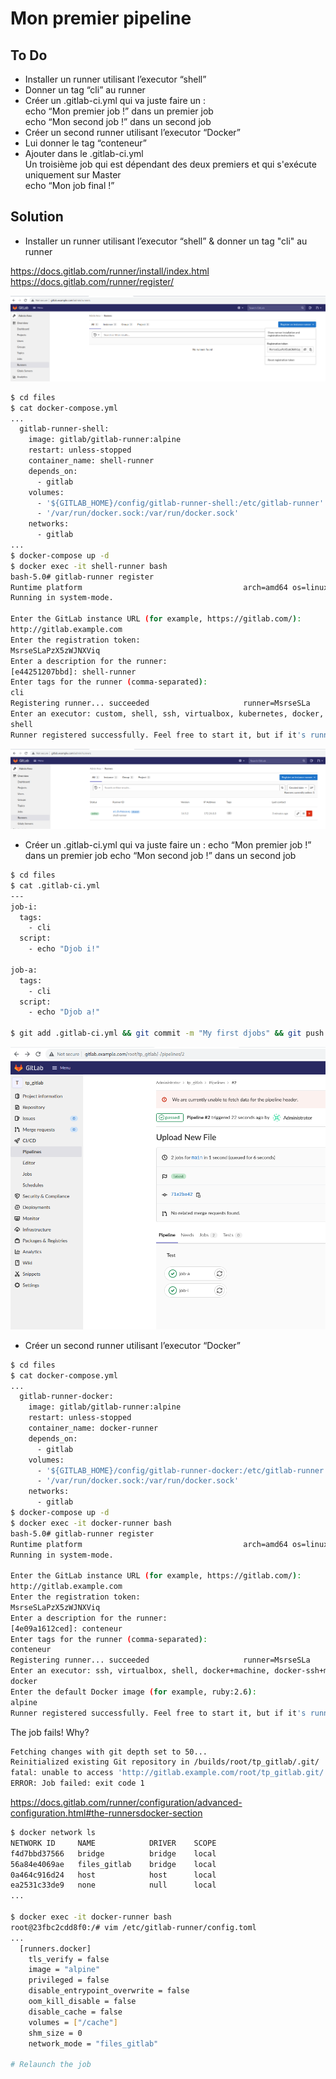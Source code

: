 # Mon premier pipeline
## To Do

- Installer un runner utilisant l’executor “shell” 
- Donner un tag “cli” au runner 
- Créer un .gitlab-ci.yml qui va juste faire un :  
echo “Mon premier job !” dans un premier job  
echo “Mon second job !” dans un second job  
- Créer un second runner utilisant l’executor “Docker” 
- Lui donner le tag “conteneur” 
- Ajouter dans le .gitlab-ci.yml  
Un troisième job qui est dépendant des deux premiers et qui s'exécute uniquement sur Master  
echo “Mon job final !”

## Solution

- Installer un runner utilisant l’executor “shell” & donner un tag "cli" au runner

https://docs.gitlab.com/runner/install/index.html  
https://docs.gitlab.com/runner/register/  

![Runner registration token](./files/01.png)

```bash
$ cd files
$ cat docker-compose.yml
...
  gitlab-runner-shell:
    image: gitlab/gitlab-runner:alpine
    restart: unless-stopped
    container_name: shell-runner
    depends_on:
      - gitlab
    volumes:
      - '${GITLAB_HOME}/config/gitlab-runner-shell:/etc/gitlab-runner'
      - '/var/run/docker.sock:/var/run/docker.sock'
    networks:
      - gitlab
...
$ docker-compose up -d
$ docker exec -it shell-runner bash
bash-5.0# gitlab-runner register
Runtime platform                                    arch=amd64 os=linux pid=29 revision=e91107dd version=14.5.2
Running in system-mode.                            
                                                   
Enter the GitLab instance URL (for example, https://gitlab.com/):
http://gitlab.example.com
Enter the registration token:
MsrseSLaPzX5zWJNXViq
Enter a description for the runner:
[e44251207bbd]: shell-runner     
Enter tags for the runner (comma-separated):
cli
Registering runner... succeeded                     runner=MsrseSLa
Enter an executor: custom, shell, ssh, virtualbox, kubernetes, docker, docker-ssh, parallels, docker+machine, docker-ssh+machine:
shell
Runner registered successfully. Feel free to start it, but if it's running already the config should be automatically reloaded! 
```

![Runner shell up](./files/02.png)

- Créer un .gitlab-ci.yml qui va juste faire un : 
echo “Mon premier job !” dans un premier job 
echo “Mon second job !” dans un second job 

```bash
$ cd files
$ cat .gitlab-ci.yml
---
job-i:
  tags:
    - cli
  script:
    - echo "Djob i!"

job-a: 
  tags:
    - cli
  script:
    - echo "Djob a!"

$ git add .gitlab-ci.yml && git commit -m "My first djobs" && git push
```

![Pipeline execution](./files/03.png)

- Créer un second runner utilisant l’executor “Docker” 

```bash
$ cd files
$ cat docker-compose.yml
...
  gitlab-runner-docker:
    image: gitlab/gitlab-runner:alpine
    restart: unless-stopped
    container_name: docker-runner
    depends_on:
      - gitlab
    volumes:
      - '${GITLAB_HOME}/config/gitlab-runner-docker:/etc/gitlab-runner'
      - '/var/run/docker.sock:/var/run/docker.sock'
    networks:
      - gitlab
$ docker-compose up -d 
$ docker exec -it docker-runner bash
bash-5.0# gitlab-runner register
Runtime platform                                    arch=amd64 os=linux pid=26 revision=e91107dd version=14.5.2
Running in system-mode.                            
                                                   
Enter the GitLab instance URL (for example, https://gitlab.com/):
http://gitlab.example.com
Enter the registration token:
MsrseSLaPzX5zWJNXViq
Enter a description for the runner:
[4e09a1612ced]: conteneur
Enter tags for the runner (comma-separated):
conteneur
Registering runner... succeeded                     runner=MsrseSLa
Enter an executor: ssh, virtualbox, shell, docker+machine, docker-ssh+machine, kubernetes, custom, docker, docker-ssh, parallels:
docker
Enter the default Docker image (for example, ruby:2.6):
alpine
Runner registered successfully. Feel free to start it, but if it's running already the config should be automatically reloaded! 
```

The job fails! Why?

```bash
Fetching changes with git depth set to 50...
Reinitialized existing Git repository in /builds/root/tp_gitlab/.git/
fatal: unable to access 'http://gitlab.example.com/root/tp_gitlab.git/': Could not resolve host: gitlab.example.com
ERROR: Job failed: exit code 1
```

https://docs.gitlab.com/runner/configuration/advanced-configuration.html#the-runnersdocker-section

```bash
$ docker network ls
NETWORK ID     NAME            DRIVER    SCOPE
f4d7bbd37566   bridge          bridge    local
56a84e4069ae   files_gitlab    bridge    local
0a464c916d24   host            host      local
ea2531c33de9   none            null      local
...

$ docker exec -it docker-runner bash
root@23fbc2cdd8f0:/# vim /etc/gitlab-runner/config.toml 
...
  [runners.docker]
    tls_verify = false
    image = "alpine"
    privileged = false
    disable_entrypoint_overwrite = false
    oom_kill_disable = false
    disable_cache = false
    volumes = ["/cache"]
    shm_size = 0
    network_mode = "files_gitlab"

# Relaunch the job
```